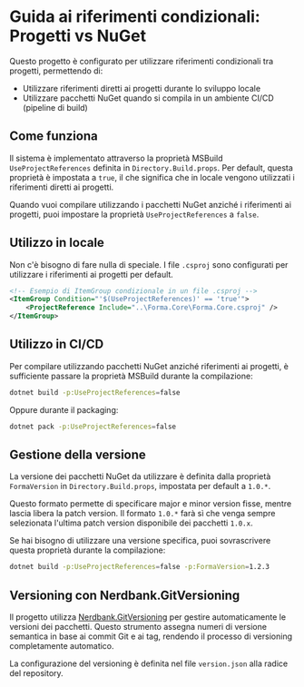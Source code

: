 # Guida ai riferimenti condizionali: Progetti vs NuGet

Questo progetto è configurato per utilizzare riferimenti condizionali tra progetti, permettendo di:
- Utilizzare riferimenti diretti ai progetti durante lo sviluppo locale
- Utilizzare pacchetti NuGet quando si compila in un ambiente CI/CD (pipeline di build)

## Come funziona

Il sistema è implementato attraverso la proprietà MSBuild `UseProjectReferences` definita in `Directory.Build.props`. Per default, questa proprietà è impostata a `true`, il che significa che in locale vengono utilizzati i riferimenti diretti ai progetti.

Quando vuoi compilare utilizzando i pacchetti NuGet anziché i riferimenti ai progetti, puoi impostare la proprietà `UseProjectReferences` a `false`.

## Utilizzo in locale

Non c'è bisogno di fare nulla di speciale. I file `.csproj` sono configurati per utilizzare i riferimenti ai progetti per default.

```xml
<!-- Esempio di ItemGroup condizionale in un file .csproj -->
<ItemGroup Condition="'$(UseProjectReferences)' == 'true'">
    <ProjectReference Include="..\Forma.Core\Forma.Core.csproj" />
</ItemGroup>
```

## Utilizzo in CI/CD

Per compilare utilizzando pacchetti NuGet anziché riferimenti ai progetti, è sufficiente passare la proprietà MSBuild durante la compilazione:

```bash
dotnet build -p:UseProjectReferences=false
```

Oppure durante il packaging:

```bash
dotnet pack -p:UseProjectReferences=false
```

## Gestione della versione

La versione dei pacchetti NuGet da utilizzare è definita dalla proprietà `FormaVersion` in `Directory.Build.props`, impostata per default a `1.0.*`.

Questo formato permette di specificare major e minor version fisse, mentre lascia libera la patch version. Il formato `1.0.*` farà sì che venga sempre selezionata l'ultima patch version disponibile dei pacchetti `1.0.x`.

Se hai bisogno di utilizzare una versione specifica, puoi sovrascrivere questa proprietà durante la compilazione:

```bash
dotnet build -p:UseProjectReferences=false -p:FormaVersion=1.2.3
```

## Versioning con Nerdbank.GitVersioning

Il progetto utilizza [Nerdbank.GitVersioning](https://github.com/dotnet/Nerdbank.GitVersioning) per gestire automaticamente le versioni dei pacchetti. Questo strumento assegna numeri di versione semantica in base ai commit Git e ai tag, rendendo il processo di versioning completamente automatico.

La configurazione del versioning è definita nel file `version.json` alla radice del repository.